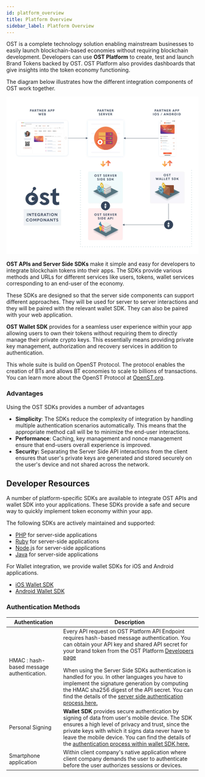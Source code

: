 ```yaml
---
id: platform_overview
title: Platform Overview
sidebar_label: Platform Overview
---
```


OST is a complete technology solution enabling mainstream businesses to easily launch blockchain-based economies without requiring blockchain development. Developers can use **OST Platform** to create, test and launch Brand Tokens backed by OST.  OST Platform also provides dashboards that give insights into the token economy functioning. 

The diagram below illustrates how the different integration components of OST work together.


![platform-overview](/platform/docs/assets/Platform-Integrations.jpg)


**OST APIs and Server Side SDKs** make it simple and easy for developers to integrate blockchain tokens into their apps. The SDKs provide various methods and URLs for different services like users, tokens, wallet services corresponding to an end-user of the economy. 

These SDKs are designed so that the server side components can support different approaches. They will be used for server to server interactions and they will be paired with the relevant wallet SDK. They can also be paired with your web application.

**OST Wallet SDK** provides for a seamless user experience within your app allowing users to own their tokens without requiring them to directly manage their private crypto keys. This essentially means providing private key management, authorization and recovery services in addition to authentication.

This whole suite is build on OpenST Protocol. The protocol enables the creation of BTs and allows BT economies to scale to billions of transactions. You can learn more about the OpenST Protocol at [OpenST.org](https://openst.org/).


### Advantages
Using the OST SDKs provides a number of advantages

* **Simplicity**: The SDKs reduce the complexity of integration by handling multiple authentication scenarios automatically. This means that the appropriate method call will be to minimize the end-user interactions.
* **Performance**: Caching, key management and nonce management ensure that end-users overall experience is improved.
* **Security:** Separating the Server Side API interactions from the client ensures that user's private keys are generated and stored securely on the user's device and not shared across the network.


## Developer Resources
A number of platform-specific SDKs are available to integrate OST APIs and wallet SDK into your applications. These SDKs provide a safe and secure way to quickly implement token economy within your app. 

The following SDKs are actively maintained and supported:

* [PHP](/platform/docs/server_sdk_setup/php/)  for server-side applications
* [Ruby](https://github.com/ostdotcom/ost-sdk-ruby) for server-side applications
* [Node](https://github.com/ostdotcom/ost-sdk-js).js for server-side applications
* [Java](https://github.com/ostdotcom/ost-sdk-java) for server-side applications

For Wallet integration, we provide wallet SDKs for iOS and Android applications.

* [iOS Wallet SDK](/platform/docs/wallet_sdk_setup/iOS/)
* [Android Wallet SDK](/platform/docs/wallet_sdk_setup/android/)


### Authentication Methods

| Authentication | Description |
|---|---|
| HMAC : hash-based message authentication. | Every API request on OST Platform API Endpoint requires hash-based message authentication. You can obtain your API key and shared API secret for your brand token from the OST Platform [Developers page](https://patform.ost.com/testnet/developer) <br><br> When using the Server Side SDKs authentication is handled for you. In other languages you have to  implement the signature generation by computing the HMAC sha256 digest of the API secret. You can find the details of the [server side authentication process here.](/platform/docs/sdk/getting_started/authentication/#server-api-authentication)  |
| Personal Signing  |**Wallet SDK** provides secure authentication by signing of data from user's mobile device. The SDK ensures a high level of privacy and trust, since the private keys with which it signs data never have to leave the mobile device. You can find the details of the [authentication process within wallet SDK here.](/platform/docs/sdk/getting_started/authentication/#wallet-sdk-authentication)|
| Smartphone application | Within client company's native application where client company demands the user to authenticate before the user authorizes sessions or devices. |



